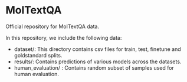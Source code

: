 # MolTextQA
Official repository for MolTextQA data. 

In this repository, we include the following data:
- dataset/: This directory contains csv files for train, test, finetune and goldstandard splits.
- results/: Contains predictions of various models across the datasets.
- human_evaluation/ : Contains random subset of samples used for human evaluation. 
